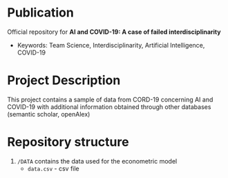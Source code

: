 # Publication
Official repository for **AI and COVID-19: A case of failed interdisciplinarity**

- Keywords: Team Science, Interdisciplinarity, Artificial Intelligence, COVID-19

# Project Description
This project contains a sample of data from CORD-19 concerning AI and COVID-19 with additional information obtained through other databases (semantic scholar, openAlex)  

# Repository structure

1. `/DATA` contains the data used for the econometric model 
    - `data.csv` - csv file
    
